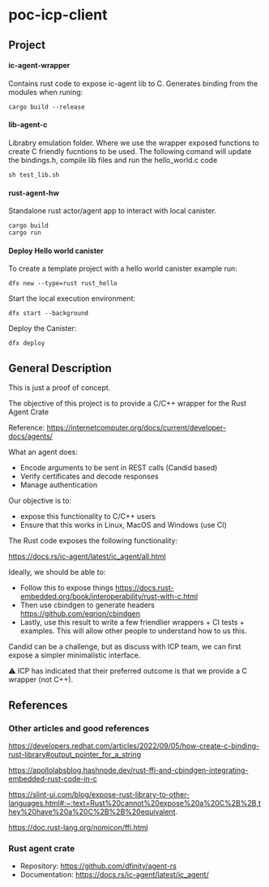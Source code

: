 # poc-icp-client

## Project
#### ic-agent-wrapper
Contains rust code to expose ic-agent lib to C.
Generates binding from the modules when runing:

    cargo build --release
#### lib-agent-c
Librabry emulation folder. Where we use the wrapper exposed functions
to create C friendly fucntions to be used.
The following comand will update the bindings.h, compile lib files and run the hello_world.c code

    sh test_lib.sh


#### rust-agent-hw
Standalone rust actor/agent app to interact with local canister.

    cargo build
    cargo run

#### Deploy Hello world canister
To create a template project with a hello world canister example run:

    dfx new --type=rust rust_hello

Start the local execution environment:

    dfx start --background

Deploy the Canister:

    dfx deploy

## General Description
This is just a proof of concept.

The objective of this project is to provide a C/C++ wrapper for the Rust Agent Crate

Reference: https://internetcomputer.org/docs/current/developer-docs/agents/

What an agent does:
- Encode arguments to be sent in REST calls (Candid based)
- Verify certificates and decode responses
- Manage authentication

Our objective is to:
- expose this functionality to C/C++ users
- Ensure that this works in Linux, MacOS and Windows (use CI)

The Rust code exposes the following functionality:

https://docs.rs/ic-agent/latest/ic_agent/all.html

Ideally, we should be able to:
- Follow this to expose things https://docs.rust-embedded.org/book/interoperability/rust-with-c.html
- Then use cbindgen to generate headers https://github.com/eqrion/cbindgen
- Lastly, use this result to write a few friendlier wrappers + CI tests + examples.
This will allow other people to understand how to us this.

Candid can be a challenge, but as discuss with ICP team, we can first expose a simpler minimalistic interface.

:warning: ICP has indicated that their preferred outcome is that we provide a C wrapper (not C++).

## References

### Other articles and good references

https://developers.redhat.com/articles/2022/09/05/how-create-c-binding-rust-library#output_pointer_for_a_string

https://apollolabsblog.hashnode.dev/rust-ffi-and-cbindgen-integrating-embedded-rust-code-in-c

https://slint-ui.com/blog/expose-rust-library-to-other-languages.html#:~:text=Rust%20cannot%20expose%20a%20C%2B%2B,they%20have%20a%20C%2B%2B%20equivalent.

https://doc.rust-lang.org/nomicon/ffi.html

### Rust agent crate
- Repository: https://github.com/dfinity/agent-rs
- Documentation: https://docs.rs/ic-agent/latest/ic_agent/
